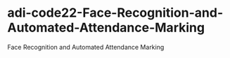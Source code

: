 # adi-code22-Face-Recognition-and-Automated-Attendance-Marking
Face Recognition and Automated Attendance Marking
